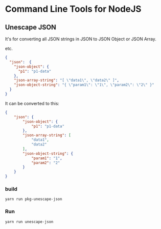 # Command Line Tools for NodeJS

## Unescape JSON

It's for converting all JSON strings in JSON to JSON Object or JSON Array.

etc.

```json
{
  "json":  {
    "json-object": {
      "p1": "p1-data"
    },
    "json-array-string": "[ \"data1\", \"data2\" ]",
    "json-object-string": "{ \"param1\": \"1\", \"param2\": \"2\" }"
  } 
}
```

It can be converted to this:

```json
{
    "json": {
        "json-object": {
            "p1": "p1-data"
        },
        "json-array-string": [
            "data1",
            "data2"
        ],
        "json-object-string": {
            "param1": "1",
            "param2": "2"
        }
    }
}
```

### build

```shell
yarn run pkg-unescape-json
```

### Run

```shell
yarn run unescape-json
```
